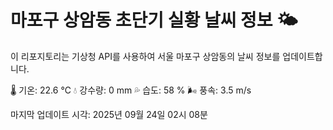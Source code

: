 
# 마포구 상암동 초단기 실황 날씨 정보 🌤️

이 리포지토리는 기상청 API를 사용하여 서울 마포구 상암동의 날씨 정보를 업데이트합니다. 

🌡️ 기온: 22.6 ℃
💧 강수량: 0 mm
💦 습도: 58 %
🌬️ 풍속: 3.5 m/s

마지막 업데이트 시각: 2025년 09월 24일 02시 08분    
